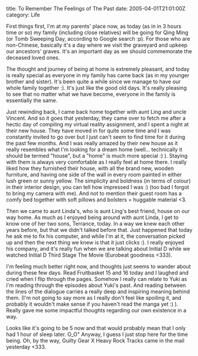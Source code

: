 title: To Remember The Feelings of The Past
date: 2005-04-01T21:01:00Z
category: Life

First things first, I'm at my parents' place now, as today (as in in 3 hours time or so) my family (including close relatives) will be going for Qing Ming (or Tomb Sweeping Day, according to Google search :p). For those who are non-Chinese, basically it's a day where we visit the graveyard and upkeep our ancestors' graves. It's an important day as we should commemorate the deceased loved ones.

The thought and journey of being at home is extremely pleasant, and today is really special as everyone in my family has came back (as in my younger brother and sister). It's been quite a while since we manage to have our whole family together :). It's just like the good old days. It's really pleasing to see that no matter what we have become, everyone in the family is essentially the same.

Just rewinding back, I came back home together with aunt Ling and uncle Vincent. And so it goes that yesterday, they came over to fetch me after a hectic day of compiling my virtual reality assignment, and I spent a night at their new house. They have moved in for quite some time and I was constantly invited to go over but I just can't seem to find time for it during the past few months. And I was really amazed by their new house as it really resembles what I'm looking for a dream home (well… technically it should be termed "house", but a "home" is much more special :) ). Staying with them is always very comfortable as I really feel at home there. I really liked how they furnished their house, with all the brand new, wooden furniture, and having one side of the wall in every room painted in either lush green or sunny yellow. The simplicity and boldness (in terms of colour) in their interior design, you can tell how impressed I was :) (too bad I forgot to bring my camera with me). And not to mention their guest room has a comfy bed together with soft pillows and bolsters = huggable material <3.

Then we came to aunt Linda's, who is aunt Ling's best friend, house on our way home. As much as I enjoyed being around with aunt Linda, I get to know one of her two sons, Terrance, today. In a way we knew each other years before, but that we didn't talked before that. Just happened that today he ask me to fix his computer, and while I'm at it, the conversation picked up and then the next thing we knew is that it just clicks :). I really enjoyed his company, and it's really fun when we are talking about Initial D while we watched Initial D Third Stage The Movie (Eurobeat goodness <333).

I'm feeling much better right now, and thoughts just seems to wander about during these few days. Read Fruitbasket 15 and 16 today and I laughed and cried when I flip through the pages. Somehow I really can relate to Yuki as I'm reading through the episodes about Yuki's past. And reading between the lines of the dialogue carries a really deep and inspiring meaning behind them. (I'm not going to say more as I really don't feel like spoiling it, and probably it wouldn't make sense if you haven't read the manga yet :) ). Really gave me some impactful thoughts regarding our own existence in a way.

Looks like it's going to be 5 now and that would probably mean that I only had 1 hour of sleep later. O\_O" Anyway, I guess I just stop here for the time being. Oh, by the way, Guilty Gear X Heavy Rock Tracks came in the mail yesterday <333.
